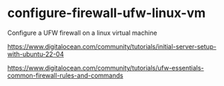 # configure-firewall-ufw-linux-vm
Configure a UFW firewall on a linux virtual machine


https://www.digitalocean.com/community/tutorials/initial-server-setup-with-ubuntu-22-04

https://www.digitalocean.com/community/tutorials/ufw-essentials-common-firewall-rules-and-commands
